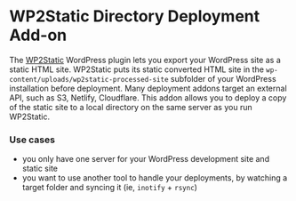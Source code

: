 # WP2Static Directory Deployment Add-on

The [WP2Static](https://wp2static.com/) WordPress plugin lets you export your WordPress site as a static HTML site. WP2Static puts its static converted HTML site in the `wp-content/uploads/wp2static-processed-site` subfolder of your WordPress installation before deployment. Many deployment addons target an external API, such as S3, Netlify, Cloudflare. This addon allows you to deploy a copy of the static site to a local directory on the same server as you run WP2Static.

### Use cases

 - you only have one server for your WordPress development site and static site
 - you want to use another tool to handle your deployments, by watching a target folder and syncing it (ie, `inotify` + `rsync`)

